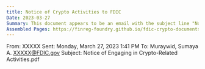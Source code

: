 ```yaml
---
title: Notice of Crypto Activities to FDIC
Date: 2023-03-27
Summary: This document appears to be an email with the subject line "Notice of Engaging in Crypto-Related Activities.pdf," sent to an FDIC employee. The email appears to be transmitting a document related to a notice about engaging in crypto-related activities, though the content of the attached PDF is not included in the provided text. (AI-generated)
Assembled Pages: https://finreg-foundry.github.io/fdic-crypto-documents//assets/assembled_pages/document_42496.pdf
---
```

From: XXXXX
Sent: Monday, March 27, 2023 1:41 PM
To: Muraywid, Sumaya A. <XXXXX@FDIC.gov>
Subject: Notice of Engaging in Crypto-Related Activities.pdf